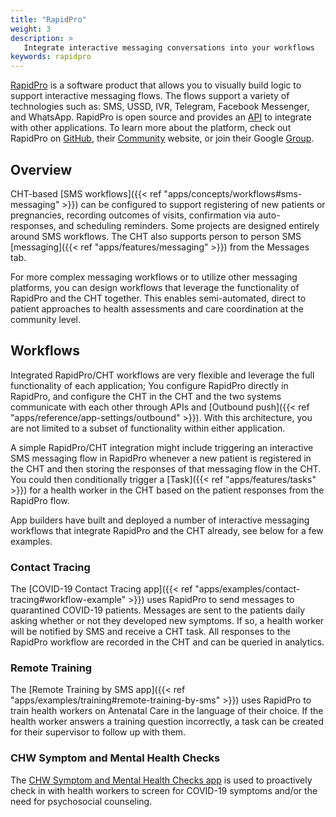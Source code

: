 ```yaml
---
title: "RapidPro"
weight: 3
description: >
   Integrate interactive messaging conversations into your workflows
keywords: rapidpro
---
```


[RapidPro](https://rapidpro.io/) is a software product that allows you to visually build logic to support interactive messaging flows. The flows support a variety of technologies such as: SMS, USSD, IVR, Telegram, Facebook Messenger, and WhatsApp. RapidPro is open source and provides an [API](https://community.rapidpro.io/rapidpros-api/) to integrate with other applications. To learn more about the platform, check out RapidPro on [GitHub](https://rapidpro.github.io/rapidpro/), their [Community](https://community.rapidpro.io/) website, or join their Google [Group](https://groups.google.com/g/rapidpro). 

## Overview
CHT-based [SMS workflows]({{< ref "apps/concepts/workflows#sms-messaging" >}}) can be configured to support registering of new patients or pregnancies, recording outcomes of visits, confirmation via auto-responses, and scheduling reminders. Some projects are designed entirely around SMS workflows. The CHT also supports person to person SMS [messaging]({{< ref "apps/features/messaging" >}}) from the Messages tab. 

For more complex messaging workflows or to utilize other messaging platforms, you can design workflows that leverage the functionality of RapidPro and the CHT together. This enables semi-automated, direct to patient approaches to health assessments and care coordination at the community level.

## Workflows
Integrated RapidPro/CHT workflows are very flexible and leverage the full functionality of each application; You configure RapidPro directly in RapidPro, and configure the CHT in the CHT and the two systems communicate with each other through APIs and [Outbound push]({{< ref "apps/reference/app-settings/outbound" >}}). With this architecture, you are not limited to a subset of functionality within either application.

A simple RapidPro/CHT integration might include triggering an interactive SMS messaging flow in RapidPro whenever a new patient is registered in the CHT and then storing the responses of that messaging flow in the CHT. You could then conditionally trigger a [Task]({{< ref "apps/features/tasks" >}}) for a health worker in the CHT based on the patient responses from the RapidPro flow. 

App builders have built and deployed a number of interactive messaging workflows that integrate RapidPro and the CHT already, see below for a few examples.

### Contact Tracing
The [COVID-19 Contact Tracing app]({{< ref "apps/examples/contact-tracing#workflow-example" >}}) uses RapidPro to send messages to quarantined COVID-19 patients. Messages are sent to the patients daily asking whether or not they developed new symptoms.  If so, a health worker will be notified by SMS and receive a CHT task. All responses to the RapidPro workflow are recorded in the CHT and can be queried in analytics.

### Remote Training
The [Remote Training by SMS app]({{< ref "apps/examples/training#remote-training-by-sms" >}}) uses RapidPro to train health workers on Antenatal Care in the language of their choice. If the health worker answers a training question incorrectly, a task can be created for their supervisor to follow up with them.

### CHW Symptom and Mental Health Checks
The [CHW Symptom and Mental Health Checks app](https://docs.google.com/document/d/19F6vOCNFKQnSyREiaBnryUmre20s5QZzYe0hWuWn-0k/edit) is used to proactively check in with health workers to screen for COVID-19 symptoms and/or the need for psychosocial counseling.


